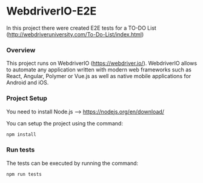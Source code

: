 # WebdriverIO-E2E

In this project there were created E2E tests for a TO-DO List (http://webdriveruniversity.com/To-Do-List/index.html)

### Overview

This project runs on WebdriverIO (https://webdriver.io/).
WebdriverIO allows to automate any application written with modern web frameworks such as React, Angular, Polymer or Vue.js as well as native mobile applications for Android and iOS.

### Project Setup

You need to install Node.js --> https://nodejs.org/en/download/

You can setup the project using the command:
```javascript
npm install
```

### Run tests
The tests can be executed by running the command:
```javascript
npm run tests
```